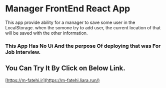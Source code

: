 # Manager FrontEnd React App

This app provide ability for a manager to save some user in the LocalStorage.
when the somone try to add user, the current location of that will be saved with the other information.


### This App Has No Ui And the perpose Of deploying that was For Job Interview.
## You Can Try It By Click on Below Link.

[https://m-fatehi.ir](https://m-fatehi.liara.run/)
